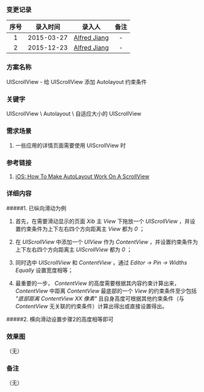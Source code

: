 ### 变更记录

| 序号 | 录入时间 | 录入人 | 备注 |
|:--------:|:--------:|:--------:|:--------:|
| 1 | 2015-03-27 | [Alfred Jiang](https://github.com/viktyz) | - |
| 2 | 2015-12-23 | [Alfred Jiang](https://github.com/viktyz) | - |

### 方案名称

UIScrollView - 给 UIScrollView 添加 Autolayout 约束条件

### 关键字

UIScrollView \ Autolayout \ 自适应大小的 UIScrollView

### 需求场景

1. 一些应用的详情页面需要使用 UIScrollView 时

### 参考链接

1. [iOS: How To Make AutoLayout Work On A ScrollView](http://natashatherobot.com/ios-autolayout-scrollview/)

### 详细内容

#####1. 已纵向滑动为例

1. 首先，在需要滑动显示的页面 *Xib* 主 *View* 下拖放一个 *UIScrollView* ，并设置约束条件为上下左右四个方向距离主 *View* 都为 *0* ；

2. 在 *UIScrollView* 中添加一个 *UIView* 作为 *ContentView* ，并设置约束条件为上下左右四个方向距离主 *UIScrollView* 都为 *0* ；

3. 同时选中 *UIScrollView* 和 *ContentView* ，通过 *Editor -> Pin -> Widths Equally* 设置宽度相等；

4. 最重要的一步， *ContentView* 的高度需要根据其内容约束计算出来， *ContentView* 中距离 *ContentView* 最底部的一个 *View* 的约束条件至少包括 *"底部距离 ContentView XX 像素"* 且自身高度可根据其他约束条件（与 *ContentView* 无关联的约束条件）计算出得出或直接设置得出。

#####2. 横向滑动设置步骤2的高度相等即可

### 效果图
（无）

### 备注
（无）